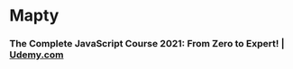 # Mapty

### The Complete JavaScript Course 2021: From Zero to Expert! | [Udemy.com](https://www.udemy.com/course/the-complete-javascript-course/)

<!-- * `Purchased Course`: 24.09.2020 -->
<!-- * `Finished this Project`: 20.12.2020 03:48 -->
